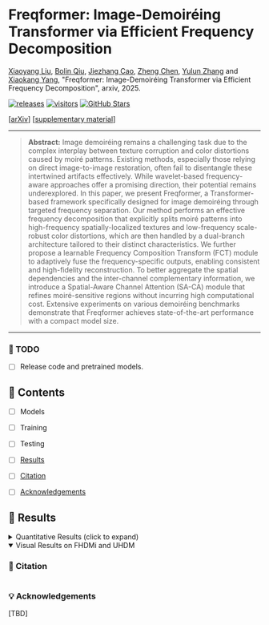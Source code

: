 # Freqformer: Image-Demoiréing Transformer via Efficient Frequency Decomposition

[Xiaoyang Liu](https://xyliu339.github.io/), [Bolin Qiu](https://github.com/BolinQiu), [Jiezhang Cao](https://www.jiezhangcao.com/), [Zheng Chen](https://zhengchen1999.github.io/), [Yulun Zhang](http://yulunzhang.com/) and [Xiaokang Yang](https://scholar.google.com/citations?user=yDEavdMAAAAJ), "Freqformer: Image-Demoiréing Transformer via Efficient Frequency Decomposition", arxiv, 2025.

[![releases](https://img.shields.io/github/downloads/xyLiu339/Freqformer/total)](https://github.com/xyLiu339/Freqformer/releases) 
[![visitors](https://visitor-badge.laobi.icu/badge?page_id=xyLiu339.Freqformer)](https://github.com/xyLiu339/Freqformer) 
[![GitHub Stars](https://img.shields.io/github/stars/xyLiu339/Freqformer)](https://github.com/xyLiu339/Freqformer) 

[[arXiv]()] [[supplementary material]()]

---

> **Abstract:** Image demoiréing remains a challenging task due to the complex interplay between texture corruption and color distortions caused by moiré patterns. Existing methods, especially those relying on direct image-to-image restoration, often fail to disentangle these intertwined artifacts effectively. While wavelet-based frequency-aware approaches offer a promising direction, their potential remains underexplored. In this paper, we present Freqformer, a Transformer-based framework specifically designed for image demoiréing through targeted frequency separation. Our method performs an effective frequency decomposition that explicitly splits moiré patterns into high-frequency spatially-localized textures and low-frequency scale-robust color distortions, which are then handled by a dual-branch architecture tailored to their distinct characteristics. We further propose a learnable Frequency Composition Transform (FCT) module to adaptively fuse the frequency-specific outputs, enabling consistent and high-fidelity reconstruction. To better aggregate the spatial dependencies and the inter-channel complementary information, we introduce a Spatial-Aware Channel Attention (SA-CA) module that refines moiré-sensitive regions without incurring high computational cost. Extensive experiments on various demoiréing benchmarks demonstrate that Freqformer achieves state-of-the-art performance with a compact model size.

---

### 🔖 TODO
* [ ] Release code and pretrained models.

## 🔗 Contents

- [ ] Models
- [ ] Training
- [ ] Testing
- [ ] [Results](#results)
- [ ] [Citation](#citation)
- [ ] [Acknowledgements](#acknowledgements)



## <a name="results"></a>🔎 Results
<details close>
<summary>Quantitative Results (click to expand) </summary>


</details>


<details open>
<summary>Visual Results on FHDMi and UHDM </summary>

</details>



### <a name="citation"></a>📎 Citation
```

```

### <a name="acknowledgements"></a>💡 Acknowledgements
[TBD]
